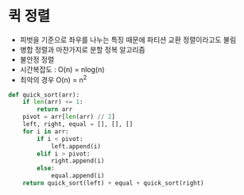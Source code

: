# 퀵 정렬
- 피벗을 기준으로 좌우를 나누는 특징 때문에 파티션 교환 정렬이라고도 불림
- 병합 정렬과 마찬가지로 분할 정복 알고리즘
- 불안정 정렬
- 시간복잡도 : O(n) = nlog(n)
- 최악의 경우 O(n) = n<sup>2</sup>
```python
def quick_sort(arr):
    if len(arr) <= 1:
        return arr
    pivot = arr[len(arr) // 2]
    left, right, equal = [], [], []
    for i in arr:
        if i < pivot:
            left.append(i)
        elif i > pivot:
            right.append(i)
        else:
            equal.append(i)
    return quick_sort(left) + equal + quick_sort(right)
```